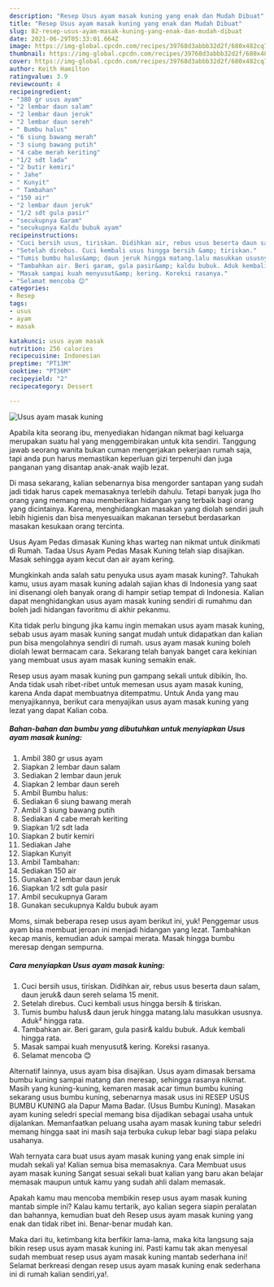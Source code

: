```yaml
---
description: "Resep Usus ayam masak kuning yang enak dan Mudah Dibuat"
title: "Resep Usus ayam masak kuning yang enak dan Mudah Dibuat"
slug: 82-resep-usus-ayam-masak-kuning-yang-enak-dan-mudah-dibuat
date: 2021-06-29T05:33:01.664Z
image: https://img-global.cpcdn.com/recipes/39768d3abbb32d2f/680x482cq70/usus-ayam-masak-kuning-foto-resep-utama.jpg
thumbnail: https://img-global.cpcdn.com/recipes/39768d3abbb32d2f/680x482cq70/usus-ayam-masak-kuning-foto-resep-utama.jpg
cover: https://img-global.cpcdn.com/recipes/39768d3abbb32d2f/680x482cq70/usus-ayam-masak-kuning-foto-resep-utama.jpg
author: Keith Hamilton
ratingvalue: 3.9
reviewcount: 4
recipeingredient:
- "380 gr usus ayam"
- "2 lembar daun salam"
- "2 lembar daun jeruk"
- "2 lembar daun sereh"
- " Bumbu halus"
- "6 siung bawang merah"
- "3 siung bawang putih"
- "4 cabe merah keriting"
- "1/2 sdt lada"
- "2 butir kemiri"
- " Jahe"
- " Kunyit"
- " Tambahan"
- "150 air"
- "2 lembar daun jeruk"
- "1/2 sdt gula pasir"
- "secukupnya Garam"
- "secukupnya Kaldu bubuk ayam"
recipeinstructions:
- "Cuci bersih usus, tiriskan. Didihkan air, rebus usus beserta daun salam, daun jeruk&amp; daun sereh selama 15 menit."
- "Setelah direbus. Cuci kembali usus hingga bersih &amp; tiriskan."
- "Tumis bumbu halus&amp; daun jeruk hingga matang.lalu masukkan ususnya. Aduk² hingga rata."
- "Tambahkan air. Beri garam, gula pasir&amp; kaldu bubuk. Aduk kembali hingga rata."
- "Masak sampai kuah menyusut&amp; kering. Koreksi rasanya."
- "Selamat mencoba 😊"
categories:
- Resep
tags:
- usus
- ayam
- masak

katakunci: usus ayam masak 
nutrition: 256 calories
recipecuisine: Indonesian
preptime: "PT13M"
cooktime: "PT36M"
recipeyield: "2"
recipecategory: Dessert

---
```



![Usus ayam masak kuning](https://img-global.cpcdn.com/recipes/39768d3abbb32d2f/680x482cq70/usus-ayam-masak-kuning-foto-resep-utama.jpg)

Apabila kita seorang ibu, menyediakan hidangan nikmat bagi keluarga merupakan suatu hal yang menggembirakan untuk kita sendiri. Tanggung jawab seorang  wanita bukan cuman mengerjakan pekerjaan rumah saja, tapi anda pun harus memastikan keperluan gizi terpenuhi dan juga panganan yang disantap anak-anak wajib lezat.

Di masa  sekarang, kalian sebenarnya bisa mengorder santapan yang sudah jadi tidak harus capek memasaknya terlebih dahulu. Tetapi banyak juga lho orang yang memang mau memberikan hidangan yang terbaik bagi orang yang dicintainya. Karena, menghidangkan masakan yang diolah sendiri jauh lebih higienis dan bisa menyesuaikan makanan tersebut berdasarkan masakan kesukaan orang tercinta. 

Usus Ayam Pedas dimasak Kuning khas warteg nan nikmat untuk dinikmati di Rumah. Tadaa Usus Ayam Pedas Masak Kuning telah siap disajikan. Masak sehingga ayam kecut dan air ayam kering.

Mungkinkah anda salah satu penyuka usus ayam masak kuning?. Tahukah kamu, usus ayam masak kuning adalah sajian khas di Indonesia yang saat ini disenangi oleh banyak orang di hampir setiap tempat di Indonesia. Kalian dapat menghidangkan usus ayam masak kuning sendiri di rumahmu dan boleh jadi hidangan favoritmu di akhir pekanmu.

Kita tidak perlu bingung jika kamu ingin memakan usus ayam masak kuning, sebab usus ayam masak kuning sangat mudah untuk didapatkan dan kalian pun bisa mengolahnya sendiri di rumah. usus ayam masak kuning boleh diolah lewat bermacam cara. Sekarang telah banyak banget cara kekinian yang membuat usus ayam masak kuning semakin enak.

Resep usus ayam masak kuning pun gampang sekali untuk dibikin, lho. Anda tidak usah ribet-ribet untuk memesan usus ayam masak kuning, karena Anda dapat membuatnya ditempatmu. Untuk Anda yang mau menyajikannya, berikut cara menyajikan usus ayam masak kuning yang lezat yang dapat Kalian coba.

<!--inarticleads1-->

##### Bahan-bahan dan bumbu yang dibutuhkan untuk menyiapkan Usus ayam masak kuning:

1. Ambil 380 gr usus ayam
1. Siapkan 2 lembar daun salam
1. Sediakan 2 lembar daun jeruk
1. Siapkan 2 lembar daun sereh
1. Ambil  Bumbu halus:
1. Sediakan 6 siung bawang merah
1. Ambil 3 siung bawang putih
1. Sediakan 4 cabe merah keriting
1. Siapkan 1/2 sdt lada
1. Siapkan 2 butir kemiri
1. Sediakan  Jahe
1. Siapkan  Kunyit
1. Ambil  Tambahan:
1. Sediakan 150 air
1. Gunakan 2 lembar daun jeruk
1. Siapkan 1/2 sdt gula pasir
1. Ambil secukupnya Garam
1. Gunakan secukupnya Kaldu bubuk ayam


Moms, simak beberapa resep usus ayam berikut ini, yuk! Penggemar usus ayam bisa membuat jeroan ini menjadi hidangan yang lezat. Tambahkan kecap manis, kemudian aduk sampai merata. Masak hingga bumbu meresap dengan sempurna. 

<!--inarticleads2-->

##### Cara menyiapkan Usus ayam masak kuning:

1. Cuci bersih usus, tiriskan. Didihkan air, rebus usus beserta daun salam, daun jeruk&amp; daun sereh selama 15 menit.
1. Setelah direbus. Cuci kembali usus hingga bersih &amp; tiriskan.
1. Tumis bumbu halus&amp; daun jeruk hingga matang.lalu masukkan ususnya. Aduk² hingga rata.
1. Tambahkan air. Beri garam, gula pasir&amp; kaldu bubuk. Aduk kembali hingga rata.
1. Masak sampai kuah menyusut&amp; kering. Koreksi rasanya.
1. Selamat mencoba 😊


Alternatif lainnya, usus ayam bisa disajikan. Usus ayam dimasak bersama bumbu kuning sampai matang dan meresap, sehingga rasanya nikmat. Masih yang kuning-kuning, kemaren masak acar timun bumbu kuning sekarang usus bumbu kuning, sebenarnya masak usus ini RESEP USUS BUMBU KUNING ala Dapur Mama Badar. (Usus Bumbu Kuning). Masakan ayam kuning seledri special memang bisa dijadikan sebagai usaha untuk dijalankan. Memanfaatkan peluang usaha ayam masak kuning tabur seledri memang hingga saat ini masih saja terbuka cukup lebar bagi siapa pelaku usahanya. 

Wah ternyata cara buat usus ayam masak kuning yang enak simple ini mudah sekali ya! Kalian semua bisa memasaknya. Cara Membuat usus ayam masak kuning Sangat sesuai sekali buat kalian yang baru akan belajar memasak maupun untuk kamu yang sudah ahli dalam memasak.

Apakah kamu mau mencoba membikin resep usus ayam masak kuning mantab simple ini? Kalau kamu tertarik, ayo kalian segera siapin peralatan dan bahannya, kemudian buat deh Resep usus ayam masak kuning yang enak dan tidak ribet ini. Benar-benar mudah kan. 

Maka dari itu, ketimbang kita berfikir lama-lama, maka kita langsung saja bikin resep usus ayam masak kuning ini. Pasti kamu tak akan menyesal sudah membuat resep usus ayam masak kuning mantab sederhana ini! Selamat berkreasi dengan resep usus ayam masak kuning enak sederhana ini di rumah kalian sendiri,ya!.

